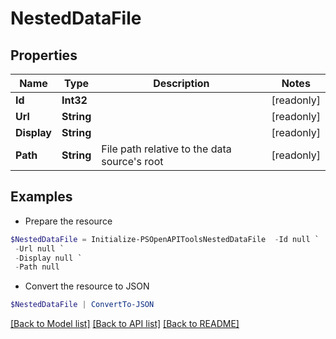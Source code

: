 # NestedDataFile
## Properties

Name | Type | Description | Notes
------------ | ------------- | ------------- | -------------
**Id** | **Int32** |  | [readonly] 
**Url** | **String** |  | [readonly] 
**Display** | **String** |  | [readonly] 
**Path** | **String** | File path relative to the data source&#39;s root | [readonly] 

## Examples

- Prepare the resource
```powershell
$NestedDataFile = Initialize-PSOpenAPIToolsNestedDataFile  -Id null `
 -Url null `
 -Display null `
 -Path null
```

- Convert the resource to JSON
```powershell
$NestedDataFile | ConvertTo-JSON
```

[[Back to Model list]](../README.md#documentation-for-models) [[Back to API list]](../README.md#documentation-for-api-endpoints) [[Back to README]](../README.md)

